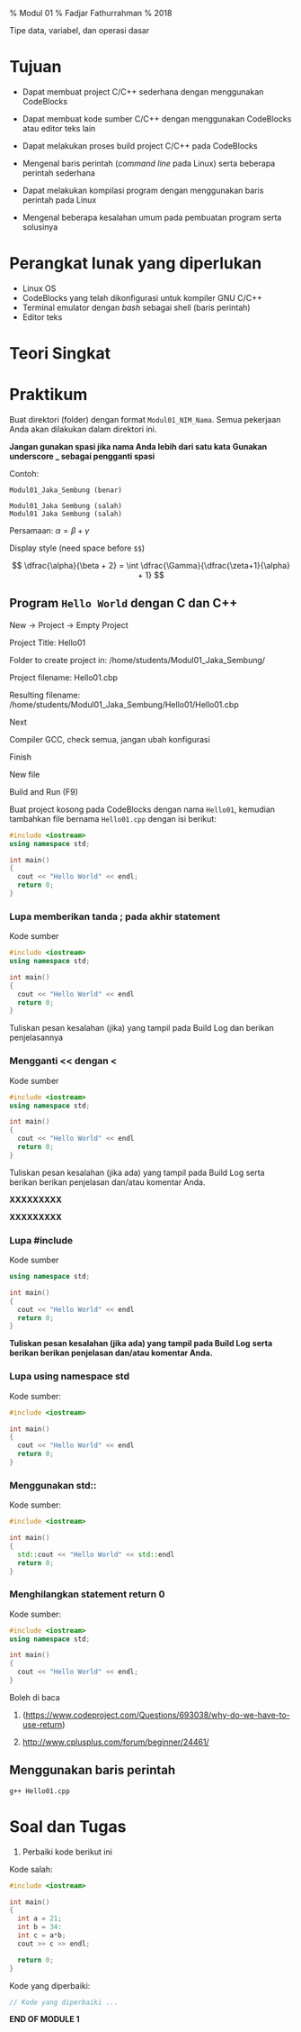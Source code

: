 % Modul 01
% Fadjar Fathurrahman
% 2018

Tipe data, variabel, dan operasi dasar

# Tujuan

- Dapat membuat project C/C++ sederhana dengan menggunakan CodeBlocks

- Dapat membuat kode sumber C/C++ dengan menggunakan CodeBlocks
  atau editor teks lain

- Dapat melakukan proses build project C/C++ pada CodeBlocks

- Mengenal baris perintah (*command line* pada Linux)
  serta beberapa perintah sederhana

- Dapat melakukan kompilasi program dengan menggunakan baris perintah
  pada Linux

- Mengenal beberapa kesalahan umum pada pembuatan program serta
  solusinya


# Perangkat lunak yang diperlukan

- Linux OS
- CodeBlocks yang telah dikonfigurasi untuk kompiler GNU C/C++
- Terminal emulator dengan *bash* sebagai shell (baris perintah)
- Editor teks

# Teori Singkat



# Praktikum

Buat direktori (folder) dengan format `Modul01_NIM_Nama`. Semua pekerjaan Anda
akan dilakukan dalam direktori ini.

**Jangan gunakan spasi jika nama Anda lebih dari satu kata**
**Gunakan underscore _ sebagai pengganti spasi**

Contoh:
```
Modul01_Jaka_Sembung (benar)

Modul01_Jaka Sembung (salah)
Modul01 Jaka Sembung (salah)
```

Persamaan: $\alpha = \beta + \gamma$

Display style (need space before `$$`)

$$
\dfrac{\alpha}{\beta + 2} = \int \dfrac{\Gamma}{\dfrac{\zeta+1}{\alpha} + 1}
$$

## Program `Hello World` dengan C dan C++

New -> Project -> Empty Project

Project Title: Hello01

Folder to create project in: /home/students/Modul01_Jaka_Sembung/

Project filename: Hello01.cbp

Resulting filename: /home/students/Modul01_Jaka_Sembung/Hello01/Hello01.cbp

Next

Compiler GCC, check semua, jangan ubah konfigurasi

Finish

New file

Build and Run (F9)


Buat project kosong pada CodeBlocks dengan nama `Hello01`, kemudian tambahkan file
bernama `Hello01.cpp` dengan isi berikut:

```c++
#include <iostream>
using namespace std;

int main()
{
  cout << "Hello World" << endl;
  return 0;
}
```

### Lupa memberikan tanda ; pada akhir statement

Kode sumber

```c++
#include <iostream>
using namespace std;

int main()
{
  cout << "Hello World" << endl
  return 0;
}
```

Tuliskan pesan kesalahan (jika) yang tampil pada Build Log dan berikan penjelasannya

### Mengganti << dengan <

Kode sumber

```c++
#include <iostream>
using namespace std;

int main()
{
  cout << "Hello World" << endl
  return 0;
}
```

Tuliskan pesan kesalahan (jika ada) yang tampil pada Build Log
serta berikan berikan penjelasan dan/atau komentar Anda.

**XXXXXXXXX**

**XXXXXXXXX**


### Lupa #include <iostream>

Kode sumber

```c++
using namespace std;

int main()
{
  cout << "Hello World" << endl
  return 0;
}
```

**Tuliskan pesan kesalahan (jika ada) yang tampil pada Build Log**
**serta berikan berikan penjelasan dan/atau komentar Anda.**



### Lupa using namespace std

Kode sumber:

```c++
#include <iostream>

int main()
{
  cout << "Hello World" << endl
  return 0;
}
```

### Menggunakan std::

Kode sumber:

```c++
#include <iostream>

int main()
{
  std::cout << "Hello World" << std::endl
  return 0;
}
```


### Menghilangkan statement return 0

Kode sumber:

```c++
#include <iostream>
using namespace std;

int main()
{
  cout << "Hello World" << endl;
}
```

Boleh di baca

1. (https://www.codeproject.com/Questions/693038/why-do-we-have-to-use-return)

2. http://www.cplusplus.com/forum/beginner/24461/



## Menggunakan baris perintah

```
g++ Hello01.cpp
```


# Soal dan Tugas

1. Perbaiki kode berikut ini

Kode salah:

```c++
#include <iostream>

int main()
{
  int a = 21;
  int b = 34:
  int c = a*b;
  cout >> c >> endl;

  return 0;
}
```

Kode yang diperbaiki:

```c++
// Kode yang diperbaiki ...
```

**END OF MODULE 1**
